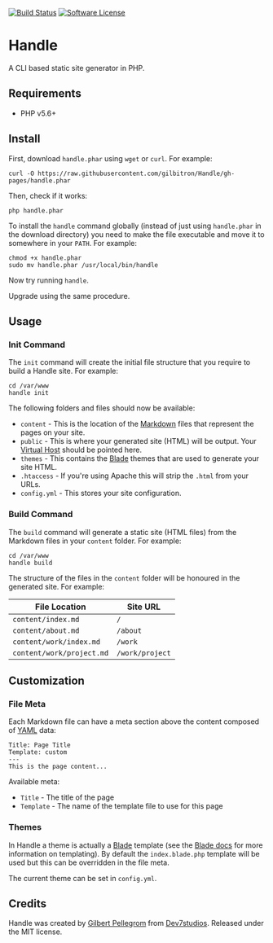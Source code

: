 [![Build Status](https://travis-ci.org/gilbitron/Handle.svg?branch=master)](https://travis-ci.org/gilbitron/Handle)
[![Software License](https://img.shields.io/badge/license-MIT-brightgreen.svg)](LICENSE)

# Handle

A CLI based static site generator in PHP.

## Requirements

* PHP v5.6+

## Install

First, download `handle.phar` using `wget` or `curl`. For example:

```
curl -O https://raw.githubusercontent.com/gilbitron/Handle/gh-pages/handle.phar
```

Then, check if it works:

```
php handle.phar
```

To install the `handle` command globally (instead of just using `handle.phar` in the download directory) you need to 
make the file executable and move it to somewhere in your `PATH`. For example:

```
chmod +x handle.phar
sudo mv handle.phar /usr/local/bin/handle
```

Now try running `handle`.

Upgrade using the same procedure.

## Usage

### Init Command

The `init` command will create the initial file structure that you require to build a Handle site. For example:

```
cd /var/www
handle init
```

The following folders and files should now be available:

* `content` - This is the location of the [Markdown](https://en.wikipedia.org/wiki/Markdown) files that represent the pages on your site.
* `public` - This is where your generated site (HTML) will be output. Your [Virtual Host](https://httpd.apache.org/docs/2.4/vhosts/) should be pointed here.
* `themes` - This contains the [Blade](https://laravel.com/docs/5.1/blade) themes that are used to generate your site HTML.
* `.htaccess` - If you're using Apache this will strip the `.html` from your URLs.
* `config.yml` - This stores your site configuration.

### Build Command

The `build` command will generate a static site (HTML files) from the Markdown files in your `content` folder. For example:

```
cd /var/www
handle build
```

The structure of the files in the `content` folder will be honoured in the generated site. For example:
 
 File Location             | Site URL       
 ------------------------- | ---------------
 `content/index.md`        | `/`            
 `content/about.md`        | `/about`       
 `content/work/index.md`   | `/work`        
 `content/work/project.md` | `/work/project`
 
## Customization
 
### File Meta
 
Each Markdown file can have a meta section above the content composed of [YAML](http://yaml.org/) data:
 
```
Title: Page Title
Template: custom
---
This is the page content...
```

Available meta:

* `Title` - The title of the page
* `Template` - The name of the template file to use for this page

### Themes

In Handle a theme is actually a [Blade](https://laravel.com/docs/5.1/blade) template (see the
[Blade docs](https://laravel.com/docs/5.1/blade) for more information on templating). By default the `index.blade.php`
template will be used but this can be overridden in the file meta.

The current theme can be set in `config.yml`.

## Credits

Handle was created by [Gilbert Pellegrom](http://gilbert.pellegrom.me) from
[Dev7studios](http://dev7studios.com). Released under the MIT license.